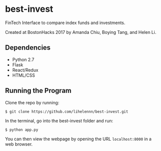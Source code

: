 # best-invest
FinTech Interface to compare index funds and investments.

Created at BostonHacks 2017 by Amanda Chiu, Boying Tang, and Helen Li.

## Dependencies
- Python 2.7
- Flask
- React/Redux
- HTML/CSS

## Running the Program
Clone the repo by running:
```
$ git clone https://github.com/lihelennn/best-invest.git
```
In the terminal, go into the best-invest folder and run:
```
$ python app.py
```
You can then view the webpage by opening the URL `localhost:8000` in a web browser.
